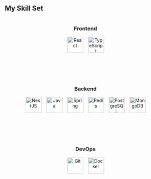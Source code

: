 ## My Skill Set

<div align="center">
  <div style="display: flex; justify-content: center; gap: 80px; flex-wrap: wrap;">
    <!-- Frontend -->
    <div style="text-align: center;">
      <h3>Frontend</h3>
      <div style="display: flex; justify-content: center; gap: 15px;">
        <a href="https://reactjs.org/" target="_blank">
          <img src="https://profilinator.rishav.dev/skills-assets/react-original-wordmark.svg" alt="React" height="50" />
        </a>
        <a href="https://www.typescriptlang.org/" target="_blank">
          <img src="https://profilinator.rishav.dev/skills-assets/typescript-original.svg" alt="TypeScript" height="50" />
        </a>
      </div>
    </div>
    <!-- Backend -->
    <div style="text-align: center;">
      <h3>Backend</h3>
      <div style="display: flex; justify-content: center; flex-wrap: wrap; gap: 15px;">
        <a href="https://nestjs.com/" target="_blank">
          <img src="https://profilinator.rishav.dev/skills-assets/nestjs.svg" alt="NestJS" height="50" />
        </a>
        <a href="https://www.java.com/" target="_blank">
          <img src="https://profilinator.rishav.dev/skills-assets/java-original-wordmark.svg" alt="Java" height="50" />
        </a>
        <a href="https://spring.io/" target="_blank">
          <img src="https://profilinator.rishav.dev/skills-assets/springio-icon.svg" alt="Spring" height="50" />
        </a>
        <a href="https://redis.io/" target="_blank">
          <img src="https://profilinator.rishav.dev/skills-assets/redis-original-wordmark.svg" alt="Redis" height="50" />
        </a>
        <a href="https://www.postgresql.org/" target="_blank">
          <img src="https://profilinator.rishav.dev/skills-assets/postgresql-original-wordmark.svg" alt="PostgreSQL" height="50" />
        </a>
        <a href="https://www.mongodb.com/" target="_blank">
          <img src="https://profilinator.rishav.dev/skills-assets/mongodb-original-wordmark.svg" alt="MongoDB" height="50" />
        </a>
      </div>
    </div>
    <!-- DevOps -->
    <div style="text-align: center;">
      <h3>DevOps</h3>
      <div style="display: flex; justify-content: center; gap: 15px;">
        <a href="https://git-scm.com/" target="_blank">
          <img src="https://profilinator.rishav.dev/skills-assets/git-scm-icon.svg" alt="Git" height="50" />
        </a>
        <a href="https://www.docker.com/" target="_blank">
          <img src="https://profilinator.rishav.dev/skills-assets/docker-original-wordmark.svg" alt="Docker" height="50" />
        </a>
      </div>
    </div>

  </div>
</div>

